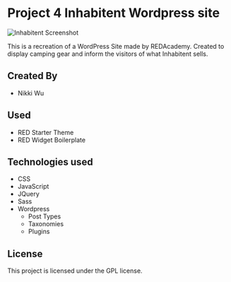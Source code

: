 # Project 4 Inhabitent Wordpress site

![Inhabitent Screenshot](screenshot/inhabitent.png "This is a screenshot of the Inhabitent theme")



This is a recreation of a WordPress Site made by REDAcademy. Created to display camping gear and inform the visitors of what Inhabitent sells.



## Created By
* Nikki Wu 

## Used
* RED Starter Theme
* RED Widget Boilerplate

## Technologies used
* CSS
* JavaScript
* JQuery
* Sass
* Wordpress
    * Post Types
    * Taxonomies
    * Plugins


## License
This project is licensed under the GPL license.
